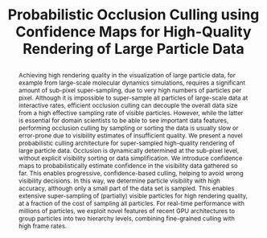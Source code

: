 ---
# this file is written in YAML http://docs.ansible.com/ansible/latest/YAMLSyntax.html
# all lines with a leading sharp are comments and will not be compiled
# longer blocks of text should start with a a leading > to escape all special characters

# URL handle for generated webpage
slug:       particleculling

#specifies layout to be used for page generation (do not modify)
layout:     publication

#publication title
title:      >
   Probabilistic Occlusion Culling using Confidence Maps for High-Quality Rendering of Large Particle Data

#include in selected publications on front page (optional, delete line if not applicable)
display: selected

#list all publication authors in correct order
authors:
 - Mohamed Ibrahim
 - Peter Rautek
 - Guido Reina
 - Marco Agus
 - Markus Hadwiger 
 
#insert publication venue (displayed on publication page)
venue:      >
   IEEE Transactions on Visualization and Computer Graphics, Vol.28, No.2 (Proceedings IEEE Scientific Visualization 2021), to appear
   
#insert short venue (displayed in box in publication list)
shortvenue: >
   IEEE Scientific Visualization 2021

#specify publication year
year:       2022

#insert abstract of publication
abstract:   >
   Achieving high rendering quality in the visualization of large particle data, for example from large-scale molecular dynamics simulations, requires a significant amount of sub-pixel super-sampling, due to very high numbers of particles per pixel. Although it is impossible to super-sample all particles of large-scale data at interactive rates, efficient occlusion culling can decouple the overall data size from a high effective sampling rate of visible particles. However, while the latter is essential for domain scientists to be able to see important data features, performing occlusion culling by sampling or sorting the data is usually slow or error-prone due to visibility estimates of insufficient quality. We present a novel probabilistic culling architecture for super-sampled high-quality rendering of large particle data. Occlusion is dynamically determined at the sub-pixel level, without explicit visibility sorting or data simplification. We introduce confidence maps to probabilistically estimate confidence in the visibility data gathered so far. This enables progressive, confidence-based culling, helping to avoid wrong visibility decisions. In this way, we determine particle visibility with high accuracy, although only a small part of the data set is sampled. This enables extensive super-sampling of (partially) visible particles for high rendering quality, at a fraction of the cost of sampling all particles. For real-time performance with millions of particles, we exploit novel features of recent GPU architectures to group particles into two hierarchy levels, combining fine-grained culling with high frame rates.
 
#link to hi-res teaser image of publication (please make sure the image is wide, e.g. aspect ratio between 4:2 and 4:1) 
teaser:     './publications/2021_ibrahim_particleculling.jpg'

#link to smaller thumbnail image of publication (please make sure the aspect ratio is 3:2, suggested size is 150x100px)
thumbnail:  './publications/2021_ibrahim_thumbnail.png'

#link to publication video (optional): you can either upload the video to our website (insert local link) or host it on youtube or vimeo (in this case insert the youtube/vimeo link)
#video:      './publications/2017_ibrahim_SNDF.mp4'

#link to talk video (optional): you can either upload the video to our website (insert local link) or host it on youtube or vimeo (in this case insert the youtube/vimeo link)
#talk:       'https://vimeo.com/237673207'

#link to publication pdf (optional)
#pdf:        './publications/2021_ibrahim_particleculling.pdf'

#insert citation. please format citation by inserting <br> at line breaks, &nbsp;&nbsp; will insert a tab character to prettify the citation
citation:   >
  @article{Ibrahim2021ProbabilisticParticleOcclusionCulling,<br>
   &nbsp;&nbsp;title = {Probabilistic Occlusion Culling using Confidence Maps for High-Quality Rendering of Large Particle Data},<br>
   &nbsp;&nbsp;author = {Ibrahim, Mohamed and Rautek, Peter and Reina, Guido and Agus, Marco and Hadwiger, Markus},<br>
   &nbsp;&nbsp;journal = {IEEE Transactions on Visualization and Computer Graphics (Proceedings IEEE Scientific Visualization 2021)},<br>
   &nbsp;&nbsp;year = {2022}<br>
   &nbsp;&nbsp;volume = {28},<br>
   &nbsp;&nbsp;number = {2},<br>
   &nbsp;&nbsp;pages = {to appear}<br>
  }
  
#insert links to additional material for the publication (optional)
#links need a title, a URL and a type (this defines the link icon) which can be one of the following values: code, archive, files, slides or text (this is the default icon)
links: 
# - title: Supplementary Materials
#   type:  pdf
#   url:   './publications/2017_ibrahim_SNDF_supplementary.pdf'
# - title: Code
#   type:  github
#   url:   'https://bitbucket.org/moeizle/sndfs/'
# - title: ExampleSlides
#   type:  slides
#   url:   './publications/presentation.pptx' 
   
#don't forget the leading and trailing --- in a YAML file
---